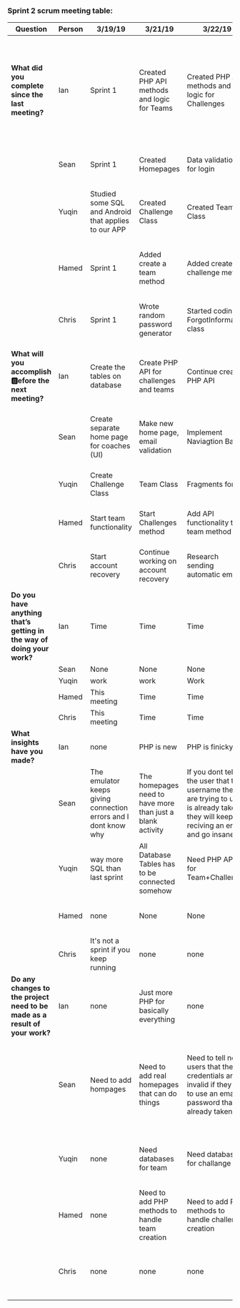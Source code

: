 ### Sprint 2 scrum meeting table:

|Question |	Person | 3/19/19 | 3/21/19|3/22/19|3/24/19|3/25/19|3/26/19|3/27/19|3/28/19|3/29/19|3/30/19|
----------|--------|---------|--------|-------|-------|-------|-------|-------|-------|-------|-------|
|**What did you complete since the last meeting?**|	Ian |	Sprint 1 |Created PHP API methods and logic for Teams|Created PHP API methods and logic for Challenges|Created PHP API for lookup tables|Continued creating additional PHP API code for Lookup table interactions (i.e. joining a team as a user)|Tweaking Users.php and Teams.php for more complete functionality in accordance with the database and app.|Updated system to connecting teams with a challenge. We originally wanted to use a lookup table but decided a foreign key is all that's necessary.|Doing research on working with ListViews|Implementing ListViews|Tweaking and testing existing functionality|
||  Sean	|Sprint 1|Created Homepages|Data validation for login|Created Navigation Bar for users|Improved UI|Join Challenge Page|Improved UI for Create Challenge page|Added an expandable list to Join Challenge|||
||	Yuqin |Studied some SQL and Android that applies to our APP|Created Challenge Class|Created Team Class|Athlete Fragments|Coach Fragments|Linked Fragments properly to content page|Worked on Team functions|Worked on Challenge functions|Fixed Fragments onBackButton issue + Team/Challenge functions|Tweaking + Testing|
||	Hamed	|Sprint 1|Added create a team method|Added create a challenge method|Added API method for Team|tweaked the create a team method to accomodate connections|Create API method for challenges|None|Added more parameters to challenges API|Connected teams to challenges in create team method|None|
||	Chris	|Sprint 1|Wrote random password generator|Started coding ForgotInformation class|Continued working on account recovery|Continued working on account recovery|Continued working on account recovery|Continued working on account recovery|Added send email functionality|Refactored code|Finally resolved issues with pushing my work|
|**What will you accomplish :b:efore the next meeting?**	|Ian	|Create the tables on database|Create PHP API for challenges and teams|Continue creating PHP API|Continue creating PHP API methods|Integrate PHP files with App files|Continued work on PHP methods and logic|Make sure the the app APIConnection class method match up with the API's capabilities|Make sure the the app APIConnection class method match up with the API's capabilities|Bettwen implement ListViews|Continue tweaking|
||	Sean	|Create separate home page for coaches (UI)| Make new home page, email validation|Implement Naviagtion Bar|Improve the look of the app|Implementing Join Challenge Page|Improve Make challenge page UI|Create a way to show the different teams in the join team/challenge page|Figure out a way to get all the teams associated with a challenge||||
||	Yuqin	|Create Challenge Class|Team Class|Fragments for UI|Finish up all Fragments|Work on Team functions|Continue working on team functions|Work on Challenge functions|Continue Working on Challenge functions|Finish up on all functions|Some testing|
||	Hamed	|Start team functionality|Start Challenges method|Add API functionality to team method|Add API funtionality to challenges|Connect teams to DB|connect challenges to DB|Add more parameters to challenges|Connect teams to challenges|Test Cases|None|
||	Chris	|Start account recovery|Continue working on account recovery|Research sending automatic emails|Continue working on account recovery|Continue working on account recovery|Continue working on account recovery|Implement email sender|Continue working on account recovery|Figure out how to push my changes (technical difficulties)|Figure out pushing changes|
|**Do you have anything that’s getting in the way of doing your work?**|	Ian	|Time|Time|Time|Time|Time|Time|Time|Time|Time|Time|
||	Sean	|None|None|None|None|None|None|None|None|||
||	Yuqin	|work|work|Work|work|work|work|work|work|work|work|
||	Hamed	|This meeting|Time|Time|None|Assignments|None|Time|Tests|Time|None|
||	Chris	|This meeting|Time|Time|Work|Homework|Homework|Time|Time|Time|Work|
|**What insights have you made?**|	Ian|none|PHP is new|PHP is finicky|none|none|none|none|Lookup tables are nice but aren't always the solution|ListViews aren't actually as hard as they first seem|none|
||	Sean	|The emulator keeps giving connection errors and I dont know why|The homepages need to have more than just a blank activity|If you dont tell the user that the username they are trying to use is already taken, they will keep reciving an error and go insane|Naviagtion bars are much more complicated than they look|I'm convinced that creating tabs within a fragment is impossible|There are easy ways to improve the overall flow of the app|There are easy ways to force the user to input valid information|Expandable lists are much easier than they seem, and are helpful|||
||	Yuqin	|way more SQL than last sprint |All Database Tables has to be connected somehow|Need PHP APIs for Team+Challenge|Fragments reuse the same content space|Fragments backButton is not working properly|LookUp table for one to many relationships|JSON objects are nice and easy to Parse|Create Team function is actually also a Join Team|none|Emulator seems unstable|none|
||	Hamed	|none|None|None|API methods need PHP to work|None|Setting up API methods is hard|None|Challenges need more than just description|Teams are exclusive to a single challenge|None|
||	Chris	|It's not a sprint if you keep running|none|none|none|none|none|none|none|none|none|
|**Do any changes to the project need to be made as a result of your work?**|	Ian|none|Just more PHP for basically everything|none|none|none|none|Need to switch from a lookup table to a simple foreign key (things were too complex)|none|none|none|
||	Sean	|Need to add hompages|Need to add real homepages that can do things|Need to tell new users that their credentials are invalid if they try to use an email or password that is already taken|Need to make the navigation bar functional|Need to figure out a different way to make our pages that doesnt involve creating tabs within a fragment|Need to figure out a way to make the user input the right information|Need to figure out a way to display all the teams|Need to create an API method that will allow us to retrieve all the teams associated with a specific tyoe of challenge|||
||	Yuqin	|none|Need databases for team|Need databases for challange|All functions must be called inside Fragments|Need APIs for GET requets in Team|none|Need APIs for GET request in Challenges|none|none|none|
||	Hamed	|none|Need to add PHP methods to handle team creation|Need to add PHP methods to handle challenge creation|Need team table in DB|None|PHP method for challenges|DB table for challenges|Add more columns in challenges table|add challenge ID to teams table|None|
||	Chris	|none|none|none|none|none|none|none|none|none|A method to change a user's password needs to be implemented|
